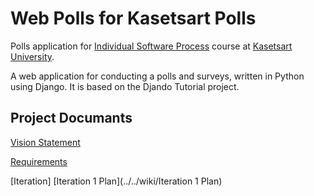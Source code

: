 # Web Polls for Kasetsart Polls

Polls application for [Individual Software Process](https://cpske.github.io/ISP) course at [Kasetsart University](https://ku.ac.th).

A web application for conducting a polls and surveys, written in Python using Django. 
It is based on the Djando Tutorial project.

## Project Documants

[Vision Statement](../..//wiki/Vision%20Statement)

[Requirements](../../wiki/Requirements)

[Iteration]
  [Iteration 1 Plan](../../wiki/Iteration 1 Plan)
